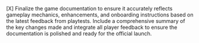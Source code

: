 [X] Finalize the game documentation to ensure it accurately reflects gameplay mechanics, enhancements, and onboarding instructions based on the latest feedback from playtests. Include a comprehensive summary of the key changes made and integrate all player feedback to ensure the documentation is polished and ready for the official launch.